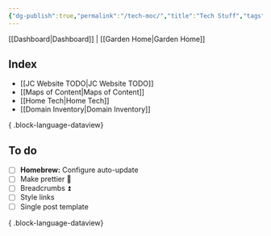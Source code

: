 ```yaml
---
{"dg-publish":true,"permalink":"/tech-moc/","title":"Tech Stuff","tags":["home"],"noteIcon":"","created":"2024-09-18T08:08:03.369-07:00","updated":"2024-09-27T11:40:15.938-07:00"}
---
```


[[Dashboard\|Dashboard]] | [[Garden Home\|Garden Home]]
## Index

- [[JC Website TODO\|JC Website TODO]]
- [[Maps of Content\|Maps of Content]]
- [[Home Tech\|Home Tech]]
- [[Domain Inventory\|Domain Inventory]]

{ .block-language-dataview}

## To do

- [ ] **Homebrew:** Configure auto-update
- [ ] Make prettier 🔼
- [ ] Breadcrumbs ⏫
- [ ] Style links
- [ ] Single post template

{ .block-language-dataview}
